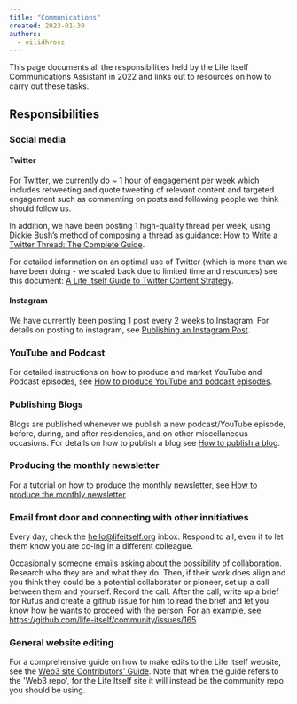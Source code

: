 ```yaml
---
title: "Communications"
created: 2023-01-30
authors: 
  - eilidhross
---
```


This page documents all the responsibilities held by the Life Itself Communications Assistant in 2022 and links out to resources on how to carry out these tasks.

## Responsibilities

### Social media

#### Twitter

For Twitter, we currently do ~ 1 hour of engagement per week which includes retweeting and quote tweeting of relevant content and targeted engagement such as commenting on posts and following people we think should follow us. 

In addition, we have been posting 1 high-quality thread per week, using Dickie Bush’s method of composing a thread as guidance: [How to Write a Twitter Thread: The Complete Guide](https://www.ship30for30.com/post/how-to-write-a-twitter-thread).

For detailed information on an optimal use of Twitter (which is more than we have been doing - we scaled back due to limited time and resources) see this document: [A Life Itself Guide to Twitter Content Strategy](https://docs.google.com/document/d/1_tX1vm0UgWguSAGGvbA7R3KXAH6toAs6MAekCZS0WbI/edit#heading=h.kv3zojohyh6f).

#### Instagram

We have currently been posting 1 post every 2 weeks to Instagram. For details on posting to instagram, see [Publishing an Instagram Post](tao/communications/publishing-an-instagram-post).

### YouTube and Podcast 

For detailed instructions on how to produce and market YouTube and Podcast episodes, see [How to produce YouTube and podcast episodes](tao/communications/producing-a-podcast-episode-guide).

### Publishing Blogs

Blogs are published whenever we publish a new podcast/YouTube episode, before, during, and after residencies, and on other miscellaneous occasions. For details on how to publish a blog see [How to publish a blog](tao/communications/guide-to-uploading-blogs).

### Producing the monthly newsletter

For a tutorial on how to produce the monthly newsletter, see [How to produce the monthly newsletter](tao/communications/creating-the-monthly-newsletter)

### Email front door and connecting with other innitiatives

Every day, check the hello@lifeitself.org inbox. Respond to all, even if to let them know you are cc-ing in a different colleague.

Occasionally someone emails asking about the possibility of collaboration. Research who they are and what they do. Then, if their work does align and you think they could be a potential collaborator or pioneer, set up a call between them and yourself. Record the call. After the call, write up a brief for Rufus and create a github issue for him to read the brief and let you know how he wants to proceed with the person. For an example, see https://github.com/life-itself/community/issues/165 

### General website editing

For a comprehensive guide on how to make edits to the Life Itself website, see the [Web3 site Contributors' Guide](https://web3.lifeitself.org/meta/editing). Note that when the guide refers to the 'Web3 repo', for the Life Itself site it will instead be the community repo you should be using. 
